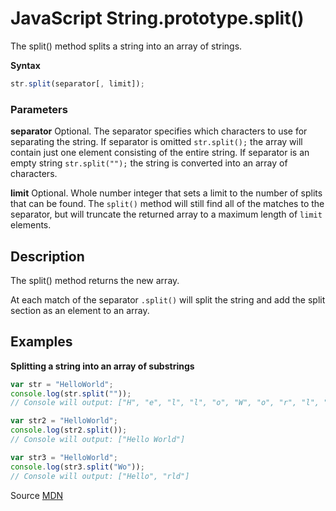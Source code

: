 # JavaScript String.prototype.split()

The split() method splits a string into an array of strings.

**Syntax**
```js
str.split(separator[, limit]);
```

### Parameters

**separator**
Optional. The separator specifies which characters to use for separating the string. If separator is omitted `str.split();` the array will contain just one element consisting of the entire string. If separator is an empty string `str.split("");` the string is converted into an array of characters.

**limit**
Optional. Whole number integer that sets a limit to the number of splits that can be found. The `split()` method will still find all of the matches to the separator, but will truncate the returned array to a maximum length of `limit` elements.

## Description 

The split() method returns the new array.

At each match of the separator `.split()` will split the string and add the split section as an element to an array.


## Examples

**Splitting a string into an array of substrings**
```js
var str = "HelloWorld";
console.log(str.split(""));
// Console will output: ["H", "e", "l", "l", "o", "W", "o", "r", "l", "d"]

var str2 = "HelloWorld";
console.log(str2.split());
// Console will output: ["Hello World"]

var str3 = "HelloWorld";
console.log(str3.split("Wo"));
// Console will output: ["Hello", "rld"]

```


Source [MDN](https://developer.mozilla.org/en-US/docs/Web/JavaScript/Reference/Global_Objects/String/split)
